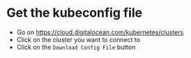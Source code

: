 # Get the kubeconfig file

- Go on https://cloud.digitalocean.com/kubernetes/clusters
- Click on the cluster you want to connect to
- Click on the `Download Config File` button
